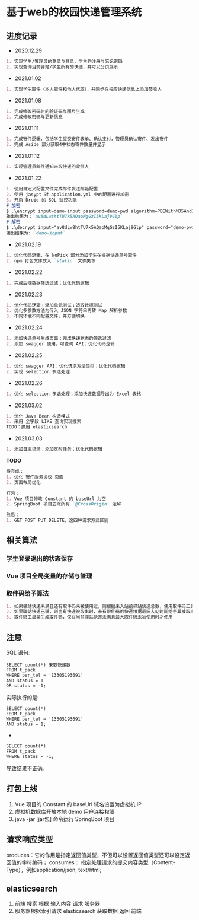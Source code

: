 # 基于web的校园快递管理系统
## 进度记录
- 2020.12.29<br>
```markdown
1. 实现学生/管理员的登录与登录，学生的注册与忘记密码
2. 实现查询当前驿站/学生所有的快递，并可以分页展示
```
- 2021.01.02<br>
```markdown
1. 实现学生取件（本人取件和他人代取），并同步在相应快递信息上添加签收人
```
- 2021.01.08<br>
```markdown
1. 完成修改密码时的验证码与图片生成
2. 完成修改密码与更新信息
```
- 2021.01.11<br>
```markdown
1. 完成寄件逻辑，包括学生提交寄件表单、确认支付，管理员确认寄件、发出寄件
2. 完成 Aside 部分获取4中状态寄件数量并显示
```
- 2021.01.12<br>
```markdown
1. 实现管理员邮件通知未取快递的收件人
```
- 2021.01.22<br>
```markdown
1. 使用自定义配置文件完成邮件发送邮箱配置
2. 使用 jasypt 对 application.yml 中的配置进行加密
3. 开启 Druid 的 SQL 监控功能
# 加密
$ .\encrypt input=demo-input password=demo-pwd algorithm=PBEWithMD5AndDES
输出结果为：`av8dLw8htTU7k5AQaoMgGzI5KLaj9Glp`
# 解密
$ .\decrypt input="av8dLw8htTU7k5AQaoMgGzI5KLaj9Glp" password="demo-pwd" algorithm=PBEWithMD5AndDES
输出结果为: `demo-input`
```
- 2021.02.19<br>
```markdown
1. 优化代码逻辑，在 NoPick 部分添加学生在根据快递单号取件
2. npm 打包文件放入 `static` 文件夹下
```
- 2021.02.22<br>
```markdown
1. 完成后端数据筛选过滤；优化代码逻辑
```
- 2021.02.23<br>
```markdown
1. 优化代码逻辑；添加单元测试；造取数据测试
2. 优化多参数方法为传入 JSON 字符串再转 Map 解析参数
3. 不同环境不同配置文件，并方便切换
```
- 2021.02.24<br>
```markdown
1. 添加快递单号生成页面；完成快递状态的筛选过滤
2. 添加 swagger 使用，可查询 API；优化代码逻辑
```
- 2021.02.25<br>
```markdown
1. 优化 swagger API；优化请求方法类型；优化代码逻辑
2. 实现 selection 多选处理
```
- 2021.02.26<br>
```markdown
1. 优化 selection 多选处理；添加快递数据导出为 Excel 表格
```
- 2021.03.02<br>
```markdown
1. 优化 Java Bean 构造模式
2. 采用 全字段 LIKE 查询实现搜索
TODO：换用 elasticsearch
```
- 2021.03.03<br>
```markdown
1. 添加日志记录；添加定时任务；优化代码逻辑
```

__TODO__
```markdown
待完成：
1. 优化 寄件服务协议 页面
2. 页面布局优化

打包：
1. Vue 项目修改 Constant 的 baseUrl 为空
2. SpringBoot 项目去除所有 `@CrossOrigin` 注解

熟悉：
1. GET POST PUT DELETE，这四种请求方式区别
```

## 相关算法
### 学生登录退出的状态保存
### Vue 项目全局变量的存储与管理
### 取件码给予算法
```markdown
1. 如果驿站快递未满且还有取件码未被使用过，则根据未入站前驿站快递总数，使用取件码工具类生成的取件码，给予新入站的快递
2. 如果驿站快递已满，则当有快递被取出时，未有取件码的快递根据最旧入站时间给予其被取出的快递释放的取件码
3. 取件码工具类生成取件码，仅在当前驿站快递未满且最大取件码未被使用时才使用
```

## 注意
SQL 语句: 
```mysql
SELECT count(*) 未取快递数
FROM t_pack
WHERE per_tel = '13305193691'
AND status = 1
OR status = -1;
```
实际执行的是: 
```mysql
SELECT count(*)
FROM t_pack
WHERE per_tel = '13305193691'
AND status = 1;
```
+
```mysql
SELECT count(*)
FROM t_pack
WHERE status = -1;
```
导致结果不正确。

## 打包上线
1. Vue 项目的 Constant 的 baseUrl 域名设置为虚拟机 IP
2. 虚拟机数据库开放本地 demo 用户连接权限
3. java -jar [jar包] 命令运行 SpringBoot 项目

## 请求响应类型
produces：它的作用是指定返回值类型，不但可以设置返回值类型还可以设定返回值的字符编码；
consumes： 指定处理请求的提交内容类型（Content-Type），例如application/json, text/html;

## elasticsearch
1. 前端 搜索 根据 输入内容 请求 服务器
2. 服务器根据索引请求 elasticsearch 获取数据 返回 前端